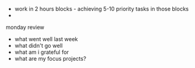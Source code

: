 - work in 2 hours blocks - achieving 5-10 priority tasks in those blocks
- 

monday review
- what went well last week
- what didn't go well
- what am i grateful for
- what are my focus projects?

